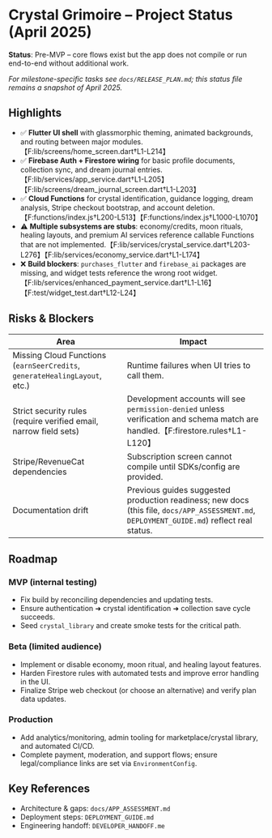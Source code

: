 # Crystal Grimoire – Project Status (April 2025)

**Status**: Pre-MVP – core flows exist but the app does not compile or run end-to-end without additional work.

_For milestone-specific tasks see `docs/RELEASE_PLAN.md`; this status file remains a snapshot of April 2025._

## Highlights
- ✅ **Flutter UI shell** with glassmorphic theming, animated backgrounds, and routing between major modules.【F:lib/screens/home_screen.dart†L1-L214】
- ✅ **Firebase Auth + Firestore wiring** for basic profile documents, collection sync, and dream journal entries.【F:lib/services/app_service.dart†L1-L205】【F:lib/screens/dream_journal_screen.dart†L1-L203】
- ✅ **Cloud Functions** for crystal identification, guidance logging, dream analysis, Stripe checkout bootstrap, and account deletion.【F:functions/index.js†L200-L513】【F:functions/index.js†L1000-L1070】
- ⚠️ **Multiple subsystems are stubs**: economy/credits, moon rituals, healing layouts, and premium AI services reference callable Functions that are not implemented.【F:lib/services/crystal_service.dart†L203-L276】【F:lib/services/economy_service.dart†L1-L174】
- ❌ **Build blockers**: `purchases_flutter` and `firebase_ai` packages are missing, and widget tests reference the wrong root widget.【F:lib/services/enhanced_payment_service.dart†L1-L16】【F:test/widget_test.dart†L12-L24】

## Risks & Blockers
| Area | Impact |
| --- | --- |
| Missing Cloud Functions (`earnSeerCredits`, `generateHealingLayout`, etc.) | Runtime failures when UI tries to call them. |
| Strict security rules (require verified email, narrow field sets) | Development accounts will see `permission-denied` unless verification and schema match are handled.【F:firestore.rules†L1-L120】 |
| Stripe/RevenueCat dependencies | Subscription screen cannot compile until SDKs/config are provided. |
| Documentation drift | Previous guides suggested production readiness; new docs (this file, `docs/APP_ASSESSMENT.md`, `DEPLOYMENT_GUIDE.md`) reflect real status. |

## Roadmap
### MVP (internal testing)
- Fix build by reconciling dependencies and updating tests.
- Ensure authentication ➜ crystal identification ➜ collection save cycle succeeds.
- Seed `crystal_library` and create smoke tests for the critical path.

### Beta (limited audience)
- Implement or disable economy, moon ritual, and healing layout features.
- Harden Firestore rules with automated tests and improve error handling in the UI.
- Finalize Stripe web checkout (or choose an alternative) and verify plan data updates.

### Production
- Add analytics/monitoring, admin tooling for marketplace/crystal library, and automated CI/CD.
- Complete payment, moderation, and support flows; ensure legal/compliance links are set via `EnvironmentConfig`.

## Key References
- Architecture & gaps: `docs/APP_ASSESSMENT.md`
- Deployment steps: `DEPLOYMENT_GUIDE.md`
- Engineering handoff: `DEVELOPER_HANDOFF.me`
